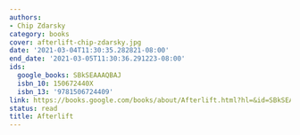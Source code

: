 ```yaml
---
authors:
- Chip Zdarsky
category: books
cover: afterlift-chip-zdarsky.jpg
date: '2021-03-04T11:30:35.282821-08:00'
end_date: '2021-03-05T11:30:36.291223-08:00'
ids:
  google_books: SBkSEAAAQBAJ
  isbn_10: 150672440X
  isbn_13: '9781506724409'
link: https://books.google.com/books/about/Afterlift.html?hl=&id=SBkSEAAAQBAJ
status: read
title: Afterlift
---
```


